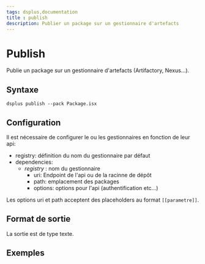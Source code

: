 ```yaml
---
tags: dsplus,documentation
title : publish
description: Publier un package sur un gestionnaire d'artefacts
---
```



# Publish

Publie un package sur un gestionnaire d'artefacts (Artifactory, Nexus...).


## Syntaxe

```
dsplus publish --pack Package.isx
```

## Configuration

Il est nécessaire de configurer le ou les gestionnaires en fonction de leur api:

* registry: définition du nom du gestionnaire par défaut
* dependencies:
  * *registry* : nom du gestionnaire
    * uri: Endpoint de l'api ou de la racinne de dépôt 
    * path: emplacement des packages
    * options: options pour l'api (authentification etc...) 

Les options uri et path acceptent des placeholders au format `[[parametre]]`.

## Format de sortie

La sortie est de type texte.

## Exemples

